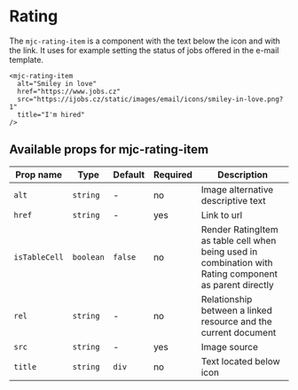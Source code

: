 # Rating

The `mjc-rating-item` is a component with the text below the icon and with the link. It uses for example setting the status of jobs offered in the e-mail template.

```mjml
<mjc-rating-item
  alt="Smiley in love"
  href="https://www.jobs.cz"
  src="https://ijobs.cz/static/images/email/icons/smiley-in-love.png?1"
  title="I'm hired"
/>
```

## Available props for mjc-rating-item

| Prop name     | Type      | Default | Required | Description                                                                                             |
| ------------- | --------- | ------- | -------- | ------------------------------------------------------------------------------------------------------- |
| `alt`         | `string`  | -       | no       | Image alternative descriptive text                                                                      |
| `href`        | `string`  | -       | yes      | Link to url                                                                                             |
| `isTableCell` | `boolean` | `false` | no       | Render RatingItem as table cell when being used in combination with Rating component as parent directly |
| `rel`         | `string`  | -       | no       | Relationship between a linked resource and the current document                                         |
| `src`         | `string`  | -       | yes      | Image source                                                                                            |
| `title`       | `string`  | `div`   | no       | Text located below icon                                                                                 |
